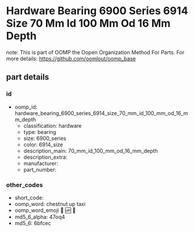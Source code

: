 # Hardware Bearing 6900 Series 6914 Size 70 Mm Id 100 Mm Od 16 Mm Depth  

note: This is part of OOMP the Oopen Organization Method For Parts. For more details: https://github.com/oomlout/oomp_base

##  part details





### id
* oomp_id: hardware_bearing_6900_series_6914_size_70_mm_id_100_mm_od_16_mm_depth
  * classification: hardware
  * type: bearing
  * size: 6900_series
  * color: 6914_size
  * description_main: 70_mm_id_100_mm_od_16_mm_depth
  * description_extra: 
  * manufacturer: 
  * part_number: 

### other_codes
* short_code: 
* oomp_word: chestnut up taxi
* oomp_word_emoji :chestnut: :up: :taxi:
* md5_6_alpha: 47oq4
* md5_6: 6bfcec